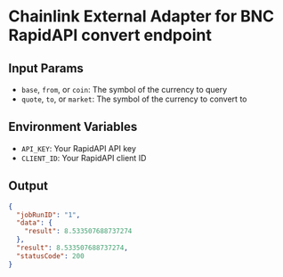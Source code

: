 # Chainlink External Adapter for BNC RapidAPI convert endpoint

## Input Params

- `base`, `from`, or `coin`: The symbol of the currency to query
- `quote`, `to`, or `market`: The symbol of the currency to convert to

## Environment Variables

- `API_KEY`: Your RapidAPI API key
- `CLIENT_ID`: Your RapidAPI client ID

## Output

```json
{
  "jobRunID": "1",
  "data": {
    "result": 8.533507688737274
  },
  "result": 8.533507688737274,
  "statusCode": 200
}
```
